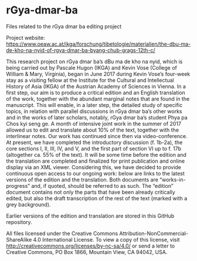 # rGya-dmar-ba

Files related to the rGya dmar ba editing project

Project website: https://www.oeaw.ac.at/ikga/forschung/tibetologie/materialien/the-dbu-ma-de-kho-na-nyid-of-rgya-dmar-ba-byang-chub-grags-12th-c/

This research project on rGya dmar ba’s dBu ma de kho na nyid, which is being carried out by Pascale Hugon (IKGA) and Kevin Vose (College of William & Mary, Virginia), began in June 2017 during Kevin Vose’s four-week stay as a visiting fellow at the Institute for the Cultural and Intellectual History of Asia (IKGA) of the Austrian Academy of Sciences in Vienna. In a first step, our aim is to produce a critical edition and an English translation of the work, together with the abundant marginal notes that are found in the manuscript. This will enable, in a later step, the detailed study of specific topics, in relation with parallel discussions in rGya dmar ba’s other works and in the works of later scholars, notably, rGya dmar ba’s student Phya pa Chos kyi seng ge. A month of intensive joint work in the summer of 2017 allowed us to edit and translate about 10% of the text, together with the interlinear notes. Our work has continued since then via video-conference. At present, we have completed the introductory discussion (f. 1b-2a), the core sections I, II, III, IV, and V, and the first part of section VI up to f. 17b (altogether ca. 55% of the text). It will be some time before the edition and the translation are completed and finalized for print publication and online display via an XML viewer. Considering this, we have decided to provide continuous open access to our ongoing work: below are links to the latest versions of the edition and the translation. Both documents are “works-in-progress” and, if quoted, should be referred to as such. The “edition” document contains not only the parts that have been already critically edited, but also the draft transcription of the rest of the text (marked with a grey background).

Earlier versions of the edition and translation are stored in this GitHub repository.

All files licensed under the Creative Commons Attribution-NonCommercial-ShareAlike 4.0 International License. To view a copy of this license, visit http://creativecommons.org/licenses/by-nc-sa/4.0/ or send a letter to Creative Commons, PO Box 1866, Mountain View, CA 94042, USA.
